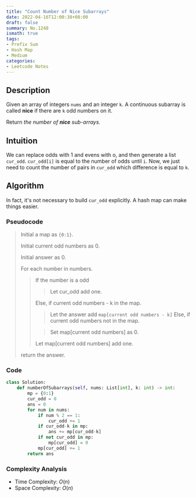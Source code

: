```yaml
---
title: "Count Number of Nice Subarrays"
date: 2022-04-16T12:00:38+08:00
draft: false
summary: No.1248
ismath: true
tags:
- Prefix Sum
- Hash Map
- Medium
categories:
- Leetcode Notes
---
```


## Description
Given an array of integers `nums` and an integer `k`. A continuous subarray is called **nice** if there are `k` odd numbers on it.

Return *the number of **nice** sub-arrays.*

## Intuition
We can replace odds with 1 and evens with o, and then generate a list `cur_odd`. `cur_odd[i]` is equal to the number of odds until `i`. Now, we just need to  count the number of pairs in `cur_odd` which difference is equal to `k`.

## Algorithm
In fact, it's not necessary to build `cur_odd` explicitly. A hash map can make things easier.

### Pseudocode
> Initial a map as `{0:1}`.
>
> Initial current odd numbers as 0.
>
> Initial answer as 0.
>
> For each number in numbers.
>
>> If the number is a odd
>>
>>> Let cur_odd add one.
>>
>> Else, if current odd numbers - k in the map.
>>
>>> Let the answer add `map[current odd numbers - k]`
>> Else, if current odd numbers not in the map.
>>
>>> Set map[current odd numbers] as 0.
>>
>> Let map[current odd numbers] add one.
>
> return the answer.

### Code
```python
class Solution:
    def numberOfSubarrays(self, nums: List[int], k: int) -> int:
        mp = {0:1}
        cur_odd = 0
        ans = 0
        for num in nums:
            if num % 2 == 1:
                cur_odd += 1
            if cur_odd-k in mp:
                ans += mp[cur_odd-k]
            if not cur_odd in mp:
                mp[cur_odd] = 0
            mp[cur_odd] += 1
        return ans
```

### Complexity Analysis
- Time Complexity: $O(n)$
- Space Complexity: $O(n)$